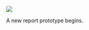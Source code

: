 ![](https://db-feed.s3.amazonaws.com/legacy/engines_trimmed-1536181635310.gif)

A new report prototype begins.
